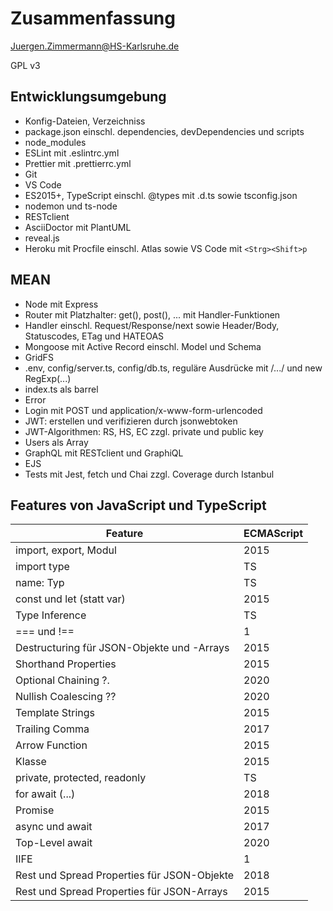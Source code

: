 # Zusammenfassung

<!--
  Copyright (C) 2020 - present Juergen Zimmermann, Hochschule Karlsruhe

  This program is free software: you can redistribute it and/or modify
  it under the terms of the GNU General Public License as published by
  the Free Software Foundation, either version 3 of the License, or
  (at your option) any later version.

  This program is distributed in the hope that it will be useful,
  but WITHOUT ANY WARRANTY; without even the implied warranty of
  MERCHANTABILITY or FITNESS FOR A PARTICULAR PURPOSE.  See the
  GNU General Public License for more details.

  You should have received a copy of the GNU General Public License
  along with this program.  If not, see <http://www.gnu.org/licenses/>.
-->

<Juergen.Zimmermann@HS-Karlsruhe.de>

GPL v3

## Entwicklungsumgebung

- Konfig-Dateien, Verzeichniss
- package.json einschl. dependencies, devDependencies und scripts
- node_modules
- ESLint mit .eslintrc.yml
- Prettier mit .prettierrc.yml
- Git
- VS Code
- ES2015+, TypeScript einschl. @types mit .d.ts sowie tsconfig.json
- nodemon und ts-node
- RESTclient
- AsciiDoctor mit PlantUML
- reveal.js
- Heroku mit Procfile einschl. Atlas sowie VS Code mit `<Strg><Shift>p`

## MEAN

- Node mit Express
- Router mit Platzhalter: get(), post(), ... mit Handler-Funktionen
- Handler einschl. Request/Response/next sowie Header/Body, Statuscodes, ETag
  und HATEOAS
- Mongoose mit Active Record einschl. Model und Schema
- GridFS
- .env, config/server.ts, config/db.ts, reguläre Ausdrücke mit /.../ und new RegExp(...)
- index.ts als barrel
- Error
- Login mit POST und application/x-www-form-urlencoded
- JWT: erstellen und verifizieren durch jsonwebtoken
- JWT-Algorithmen: RS, HS, EC zzgl. private und public key
- Users als Array
- GraphQL mit RESTclient und GraphiQL
- EJS
- Tests mit Jest, fetch und Chai zzgl. Coverage durch Istanbul

## Features von JavaScript und TypeScript

| Feature                                     | ECMAScript |
| ------------------------------------------- | ---------- |
| import, export, Modul                       | 2015       |
| import type                                 | TS         |
| name: Typ                                   | TS         |
| const und let (statt var)                   | 2015       |
| Type Inference                              | TS         |
| === und !==                                 | 1          |
| Destructuring für JSON-Objekte und -Arrays  | 2015       |
| Shorthand Properties                        | 2015       |
| Optional Chaining ?.                        | 2020       |
| Nullish Coalescing ??                       | 2020       |
| Template Strings                            | 2015       |
| Trailing Comma                              | 2017       |
| Arrow Function                              | 2015       |
| Klasse                                      | 2015       |
| private, protected, readonly                | TS         |
| for await (...)                             | 2018       |
| Promise                                     | 2015       |
| async und await                             | 2017       |
| Top-Level await                             | 2020       |
| IIFE                                        | 1          |
| Rest und Spread Properties für JSON-Objekte | 2018       |
| Rest und Spread Properties für JSON-Arrays  | 2015       |
